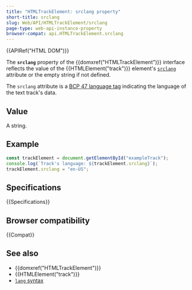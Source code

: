 ```yaml
---
title: "HTMLTrackElement: srclang property"
short-title: srclang
slug: Web/API/HTMLTrackElement/srclang
page-type: web-api-instance-property
browser-compat: api.HTMLTrackElement.srclang
---
```


{{APIRef("HTML DOM")}}

The **`srclang`** property of the {{domxref("HTMLTrackElement")}} interface reflects the value of
the {{HTMLElement("track")}} element's [`srclang`](/en-US/docs/Web/HTML/Reference/Element/track#srclang) attribute or the empty string if not defined.

The `srclang` attribute is a [BCP 47 language tag](/en-US/docs/Web/HTML/Reference/Global_attributes/lang#language_tag_syntax)
indicating the language of the text track's data.

## Value

A string.

## Example

```js
const trackElement = document.getElementById("exampleTrack");
console.log(`Track's language: ${trackElement.srclang}`);
trackElement.srclang = "en-US";
```

## Specifications

{{Specifications}}

## Browser compatibility

{{Compat}}

## See also

- {{domxref("HTMLTrackElement")}}
- {{HTMLElement("track")}}
- [`lang` syntax](/en-US/docs/Web/HTML/Reference/Global_attributes/lang#language_tag_syntax)
